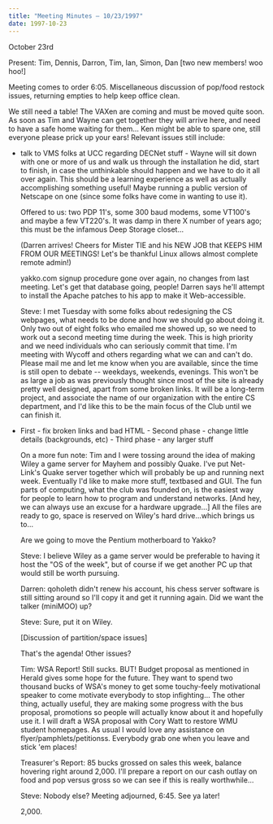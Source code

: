```yaml
---
title: "Meeting Minutes – 10/23/1997"
date: 1997-10-23
---
```

 October 23rd </p><p>
Present: Tim, Dennis, Darron, Tim, Ian, Simon, Dan [two new members! woo hoo!] </p><p>
Meeting comes to order 6:05. Miscellaneous discussion of pop/food restock issues, returning empties to help keep office clean. </p><p>
We still need a table! The VAXen are coming and must be moved quite soon. As soon as Tim and Wayne can get together they will arrive here, and need to have a safe home waiting for them... Ken might be able to spare one, still everyone please prick up your ears! Relevant issues still include: </p><p>
 - talk to VMS folks at UCC regarding DECNet stuff   - Wayne will sit down with one or more of us and walk us through the    installation he did, start to finish, in case the unthinkable should    happen and we have to do it all over again. This should be a learning    experience as well as actually accomplishing something useful! Maybe    running a public version of Netscape on one (since some folks have come    in wanting to use it). </p><p>
Offered to us: two PDP 11's, some 300 baud modems, some VT100's and maybe a few VT220's. It was damp in there X number of years ago; this must be the infamous Deep Storage closet... </p><p>
(Darren arrives! Cheers for Mister TIE and his NEW JOB that KEEPS HIM FROM OUR MEETINGS! Let's be thankful Linux allows almost complete remote admin!) </p><p>
yakko.com signup procedure gone over again, no changes from last meeting. Let's get that database going, people! Darren says he'll attempt to install the Apache patches to his app to make it Web-accessible. </p><p>
Steve: I met Tuesday with some folks about redesigning the CS webpages, what needs to be done and how we should go about doing it. Only two out of eight folks who emailed me showed up, so we need to work out a second meeting time during the week. This is high priority and we need individuals who can seriously commit that time. I'm meeting with Wycoff and others regarding what we can and can't do. Please mail me and let me know when you are available, since the time is still open to debate -- weekdays, weekends, evenings. This won't be as large a job as was previously thought since most of the site is already pretty well designed, apart from some broken links. It will be a long-term project, and associate the name of our organization with the entire CS department, and I'd like this to be the main focus of the Club until we can finish it.  </p><p>
 - First - fix broken links and bad HTML  - Second phase - change little details (backgrounds, etc)  - Third phase - any larger stuff </p><p>
On a more fun note: Tim and I were tossing around the idea of making Wiley a game server for Mayhem and possibly Quake. I've put Net-Link's Quake server together which will probably be up and running next week. Eventually I'd like to make more stuff, textbased and GUI. The fun parts of computing, what the club was founded on, is the easiest way for people to learn how to program and understand networks. [And hey, we can always use an excuse for a hardware upgrade...] All the files are ready to go, space is reserved on Wiley's hard drive...which brings us to... </p><p>
Are we going to move the Pentium motherboard to Yakko?  </p><p>
Steve: I believe Wiley as a game server would be preferable to having it host the "OS of the week", but of course if we get another PC up that would still be worth pursuing. </p><p>
Darren: qoholeth didn't renew his account, his chess server software is still sitting around so I'll copy it and get it running again. Did we want the talker (miniMOO) up? </p><p>
Steve: Sure, put it on Wiley. </p><p>
[Discussion of partition/space issues] </p><p>
That's the agenda! Other issues?  </p><p>
Tim: WSA Report! Still sucks. BUT! Budget proposal as mentioned in Herald gives some hope for the future. They want to spend two thousand bucks of WSA's money to get some touchy-feely motivational speaker to come motivate everybody to stop infighting... The other thing, actually useful, they are making some progress with the bus proposal, promotions so people will actually know about it and hopefully use it. I will draft a WSA proposal with Cory Watt to restore WMU student homepages. As usual I would love  any assistance on flyer/pamphlets/petitionss. Everybody grab one when you leave and stick 'em places! </p><p>
Treasurer's Report: 85 bucks grossed on sales this week, balance hovering right around 2,000. I'll prepare a report on our cash outlay on food and pop versus gross so we can see if this is really worthwhile... </p><p>
Steve: Nobody else? Meeting adjourned, 6:45. See ya later! </p><p>
2,000. </p><p>
</p><p>
</p><p>
</p><p>
</p><p>
</p><p>
</p>
